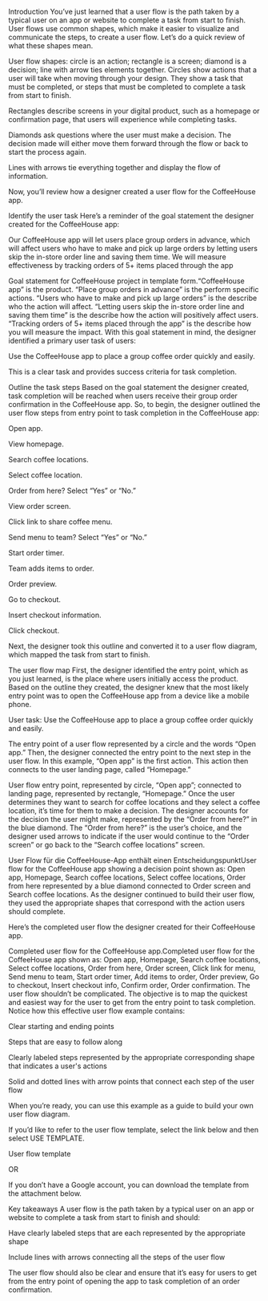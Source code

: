 Introduction
You’ve just learned that a user flow is the path taken by a typical user on an app or website to complete a task from start to finish. User flows use common shapes, which make it easier to visualize and communicate the steps, to create a user flow. Let’s do a quick review of what these shapes mean.

User flow shapes: circle is an action; rectangle is a screen; diamond is a decision;  line with arrow ties elements together.
Circles show actions that a user will take when moving through your design. They show a task that must be completed, or steps that must be completed to complete a task from start to finish.

Rectangles describe screens in your digital product, such as a homepage or confirmation page, that users will experience while completing tasks.

Diamonds ask questions where the user must make a decision. The decision made will either move them forward through the flow or back to start the process again.

Lines with arrows tie everything together and display the flow of information.

Now, you’ll review how a designer created a user flow for the CoffeeHouse app.

Identify the user task
 Here’s a reminder of the goal statement the designer created for the CoffeeHouse app: 

Our CoffeeHouse app will let users place group orders in advance, which will affect users who have to make and pick up large orders by letting users skip the in-store order line and saving them time. We will measure effectiveness by tracking orders of 5+ items placed through the app

Goal statement for CoffeeHouse project in template form.“CoffeeHouse app” is the product. “Place group orders in advance” is the perform specific actions. “Users who have to make and pick up large orders” is the describe who the action will affect. “Letting users skip the in-store order line and saving them time” is the describe how the action will positively affect users. “Tracking orders of 5+ items placed through the app” is the describe how you will measure the impact.
With this goal statement in mind, the designer identified a primary user task of users: 

Use the CoffeeHouse app to place a group coffee order quickly and easily.

This is a clear task and provides success criteria for task completion. 

Outline the task steps
Based on the goal statement the designer created, task completion will be reached when users receive their group order confirmation in the CoffeeHouse app. So, to begin, the designer outlined the user flow steps from entry point to task completion in the CoffeeHouse app:

Open app.

View homepage.

Search coffee locations.

Select coffee location.

Order from here? Select “Yes” or “No.”

View order screen.

Click link to share coffee menu.

Send menu to team? Select “Yes” or “No.”

Start order timer.

Team adds items to order.

Order preview.

Go to checkout.

Insert checkout information.

Click checkout.

Next, the designer took this outline and converted it to a user flow diagram, which mapped the task from start to finish. 

The user flow map
First, the designer identified the entry point, which as you just learned, is the place where users initially access the product. Based on the outline they created, the designer knew that the most likely entry point was to open the CoffeeHouse app from a device like a mobile phone. 

User task: Use the CoffeeHouse app to place a group coffee order quickly and easily.

The entry point of a user flow represented by a circle and the words “Open app.”
Then, the designer connected the entry point to the next step in the user flow. In this example, “Open app” is the first action. This action then connects to the user landing page, called “Homepage.”

User flow entry point, represented by circle, “Open app”; connected to landing page, represented by rectangle, “Homepage.”
Once the user determines they want to search for coffee locations and they select a coffee location, it’s time for them to make a decision. The designer accounts for the decision the user might make, represented by the “Order from here?” in the blue diamond. The “Order from here?” is the user’s choice, and the designer used arrows to indicate if the user would continue to the “Order screen” or go back to the “Search coffee locations” screen.

User Flow für die CoffeeHouse-App enthält einen EntscheidungspunktUser flow for the CoffeeHouse app showing a decision point shown as: Open app, Homepage, Search coffee locations, Select coffee locations, Order from here represented by a blue diamond connected to Order screen and Search coffee locations.
As the designer continued to build their user flow, they used the appropriate shapes that correspond with the action users should complete. 

Here’s the completed user flow the designer created for their CoffeeHouse app.

Completed user flow for the CoffeeHouse app.Completed user flow for the CoffeeHouse app shown as: Open app, Homepage, Search coffee locations, Select coffee locations, Order from here, Order screen, Click link for menu, Send menu to team, Start order timer, Add items to order, Order preview, Go to checkout, Insert checkout info, Confirm order, Order confirmation.
The user flow shouldn’t be complicated. The objective is to map the quickest and easiest way for the user to get from the entry point to task completion. Notice how this effective user flow example contains:

Clear starting and ending points

Steps that are easy to follow along

Clearly labeled steps represented by the appropriate corresponding shape that indicates a user's actions

Solid and dotted lines with arrow points that connect each step of the user flow

When you’re ready, you can use this example as a guide to build your own user flow diagram.

If you’d like to refer to the user flow template, select the link below and then select USE TEMPLATE.

User flow template

OR

If you don’t have a Google account, you can download the template from the attachment below.

Key takeaways
A user flow is the path taken by a typical user on an app or website to complete a task from start to finish and should:

Have clearly labeled steps that are each represented by the appropriate shape

Include lines with arrows connecting all the steps of the user flow

The user flow should also be clear and ensure that it’s easy for users to get from the entry point of opening the app to task completion of an order confirmation.